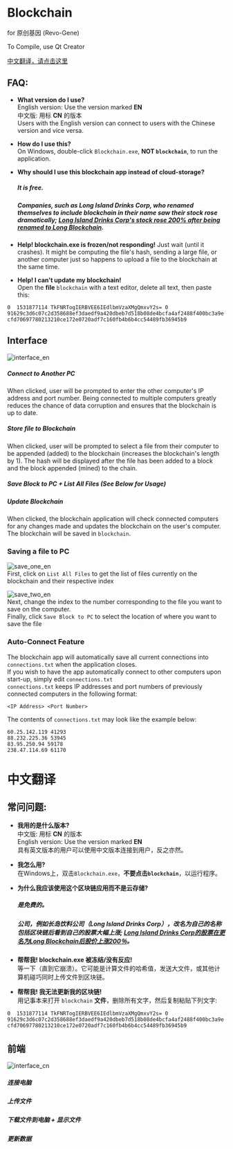 # Blockchain
for 原创基因 (Revo-Gene)  

To Compile, use Qt Creator  

[中文翻译，请点击这里](#中文翻译)

## FAQ:  
- **What version do I use?**  
English version: Use the version marked **EN**  
中文版: 用标 **CN** 的版本  
Users with the English version can connect to users with the Chinese version and vice versa.  

- **How do I use this?**  
On Windows, double-click `Blockchain.exe`, **NOT `blockchain`**, to run the application.  

- **Why should I use this blockchain app instead of cloud-storage?**  

   ##### It is free.  
   ##### Companies, such as Long Island Drinks Corp, who renamed themselves to include blockchain in their name saw their stock rose dramatically; [Long Island Drinks Corp's stock rose 200% after being renamed to Long Blockchain](https://cointelegraph.com/news/blockshow-announces-blockshow-americas-2018-conference-in-las-vegas-august-20-21 "Link to News Article").  

- **Help! blockchain.exe is frozen/not responding!**
Just wait (until it crashes). It might be computing the file's hash, sending a large file, or another computer just so happens to upload a file to the blockchain at the same time.  

- **Help! I can't update my blockchain!**  
Open the **file** `blockchain` with a text editor, delete all text, then paste this:  

`
0  1531877114 TkFNRTogIERBVEE6IEdlbmVzaXMgQmxvY2s= 0 91629c3d6c07c2d358688ef3daedf9a420dbeb7d518b08de4bcfa4af2488f400bc3a9ecfd70697780213210ce172e0720adf7c160fb4b6b4cc54489fb36945b9
`  

## Interface  
   ![interface_en](/images/main_en.jpg "Main Interface")  
##### Connect to Another PC  

When clicked, user will be prompted to enter the other computer's IP address and port number. Being connected to multiple computers greatly reduces the chance of data corruption and ensures that the blockchain is up to date.  

##### Store file to Blockchain  

When clicked, user will be prompted to select a file from their computer to be appended (added) to the blockchain (increases the blockchain's length by 1). The hash will be displayed after the file has been added to a block and the block appended (mined) to the chain.  

##### Save Block to PC + List All Files (See Below for Usage)  

##### Update Blockchain  

When clicked, the blockchain application will check connected computers for any changes made and updates the blockchain on the user's computer. The blockchain will be saved in `blockchain`.  

### Saving a file to PC  
   ![save_one_en](/images/save_en.jpg "Listing All Files")  
   First, click on `List All Files` to get the list of files currently on the blockchain and their respective index  

   ![save_two_en](/images/file_en.jpg "Example Save")  
   Next, change the index to the number corresponding to the file you want to save on the computer.  
   Finally, click `Save Block to PC` to select the location of where you want to save the file  

### Auto-Connect Feature  
   The blockchain app will automatically save all current connections into `connections.txt` when the application closes.  
   If you wish to have the app automatically connect to other computers upon start-up, simply edit `connections.txt`  
   `connections.txt` keeps IP addresses and port numbers of previously connected computers in the following format:  

   ```
   <IP Address> <Port Number>
   ```
   The contents of `connections.txt` may look like the example below:  

   ```
   60.25.142.119 41293
   88.232.225.36 53945
   83.95.250.94 59178
   238.47.114.69 61170
   ```  


<a name="中文翻译"> </a>  
# 中文翻译  
## 常问问题:  
- **我用的是什么版本?**  
中文版: 用标 **CN** 的版本  
English version: Use the version marked **EN**  
具有英文版本的用户可以使用中文版本连接到用户，反之亦然。  

- **我怎么用?**  
在Windows上，双击`Blockchain.exe`，**不要点击`blockchain`**，以运行程序。  

- **为什么我应该使用这个区块链应用而不是云存储?**  
   ##### 是免费的。   
   ##### 公司，例如长岛饮料公司（Long Island Drinks Corp），改名为自己的名称包括区块链后看到自己的股票大幅上涨; [Long Island Drinks Corp的股票在更名为Long Blockchain后股价上涨200％](https://cointelegraph.com/news/blockshow-announces-blockshow-americas-2018-conference-in-las-vegas-august-20-21 "新闻文章")。  

- **帮帮我! blockchain.exe 被冻结/没有反应!**  
等一下（直到它崩溃）。它可能是计算文件的哈希值，发送大文件，或其他计算机碰巧同时上传文件到区块链。  

- **帮帮我! 我无法更新我的区块链!**  
用记事本来打开 `blockchain` **文件**，删除所有文字，然后复制粘贴下列文字:  

`
0  1531877114 TkFNRTogIERBVEE6IEdlbmVzaXMgQmxvY2s= 0 91629c3d6c07c2d358688ef3daedf9a420dbeb7d518b08de4bcfa4af2488f400bc3a9ecfd70697780213210ce172e0720adf7c160fb4b6b4cc54489fb36945b9
`  

## 前端  
![interface_cn](/images/main_cn.jpg "前端")  
##### 连接电脑  
##### 上传文件  
##### 下载文件到电脑 + 显示文件  
##### 更新数据  
